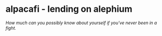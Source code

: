 # alpacafi - lending on alephium
<i> How much can you possibly know about yourself if you've never been in a fight. </i>






